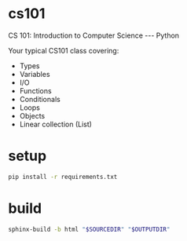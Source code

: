 # cs101
CS 101: Introduction to Computer Science --- Python

Your typical CS101 class covering:
- Types
- Variables
- I/O
- Functions
- Conditionals
- Loops
- Objects
- Linear collection (List)


# setup
```sh
pip install -r requirements.txt
```

# build
```sh
sphinx-build -b html "$SOURCEDIR" "$OUTPUTDIR"
```
